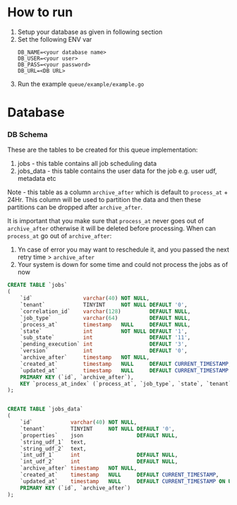 # How to run

1. Setup your database as given in following section
2. Set the following ENV var
   ```
   DB_NAME=<your database name>
   DB_USER=<your user>
   DB_PASS=<your password>
   DB_URL=<DB URL>
   ```
3. Run the example `queue/example/example.go`

# Database

### DB Schema

These are the tables to be created for this queue implementation:

1. jobs - this table contains all job scheduling data
2. jobs_data - this table contains the user data for the job e.g. user udf, metadata etc

Note - this table as a column `archive_after` which is default to `process_at` + 24Hr. This column
will be used to partition the data and then these partitions can be dropped after `archive_after`.

It is important that you make sure that  `process_at` never goes out of `archive_after` otherwise
it will be deleted before processing.
When can `process_at` go out of `archive_after`:

1. Yn case of error you may want to reschedule it, and you passed the next retry time > `archive_after`
2. Your system is down for some time and could not process the jobs as of now

```sql
CREATE TABLE `jobs`
(
    `id`                varchar(40) NOT NULL,
    `tenant`            TINYINT     NOT NULL DEFAULT '0',
    `correlation_id`    varchar(128)         DEFAULT NULL,
    `job_type`          varchar(64)          DEFAULT NULL,
    `process_at`        timestamp   NULL     DEFAULT NULL,
    `state`             int         NOT NULL DEFAULT '1',
    `sub_state`         int                  DEFAULT '11',
    `pending_execution` int                  DEFAULT '3',
    `version`           int                  DEFAULT '0',
    `archive_after`     timestamp   NOT NULL,
    `created_at`        timestamp   NULL     DEFAULT CURRENT_TIMESTAMP,
    `updated_at`        timestamp   NULL     DEFAULT CURRENT_TIMESTAMP ON UPDATE CURRENT_TIMESTAMP,
    PRIMARY KEY (`id`, `archive_after`),
    KEY `process_at_index` (`process_at`, `job_type`, `state`, `tenant`, `pending_execution`)
);


CREATE TABLE `jobs_data`
(
    `id`            varchar(40) NOT NULL,
    `tenant`        TINYINT     NOT NULL DEFAULT '0',
    `properties`    json                 DEFAULT NULL,
    `string_udf_1`  text,
    `string_udf_2`  text,
    `int_udf_1`     int                  DEFAULT NULL,
    `int_udf_2`     int                  DEFAULT NULL,
    `archive_after` timestamp   NOT NULL,
    `created_at`    timestamp   NULL     DEFAULT CURRENT_TIMESTAMP,
    `updated_at`    timestamp   NULL     DEFAULT CURRENT_TIMESTAMP ON UPDATE CURRENT_TIMESTAMP,
    PRIMARY KEY (`id`, `archive_after`)
); 
```